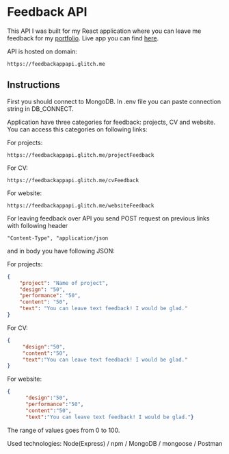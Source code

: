 # Feedback API

This API I was built for my React application where you can leave me feedback for my [portfolio](https://bp.etf.ac.me/users/danilol/portfolio/).
Live app you can find [here](https://feedbackapp.netlify.com/).

API is hosted on domain:
```
https://feedbackappapi.glitch.me
```

## Instructions 

First you should connect to MongoDB. In .env file you can paste connection string in DB_CONNECT.

Application have three categories for feedback: projects, CV and website. You can access this categories on following links:

For projects:
```
https://feedbackappapi.glitch.me/projectFeedback
```

For CV:
```
https://feedbackappapi.glitch.me/cvFeedback
```

For website:
```
https://feedbackappapi.glitch.me/websiteFeedback
```
For leaving feedback over API you send POST request on previous links with following header 
```
"Content-Type", "application/json
```
and in body you have following JSON:

For projects:
```json 
{
    "project": "Name of project",
    "design": "50",
    "performance": "50",
    "content": "50",
    "text": "You can leave text feedback! I would be glad."
}
```

For CV:
```json
{
     "design":"50",
     "content":"50",
     "text":"You can leave text feedback! I would be glad."
}
```

For website:
```json
{
      "design":"50",
      "performance":"50",
      "content":"50",
      "text":"You can leave text feedback! I would be glad."}
```
The range of values goes from 0 to 100.

Used technologies: Node(Express) / npm / MongoDB / mongoose / Postman






